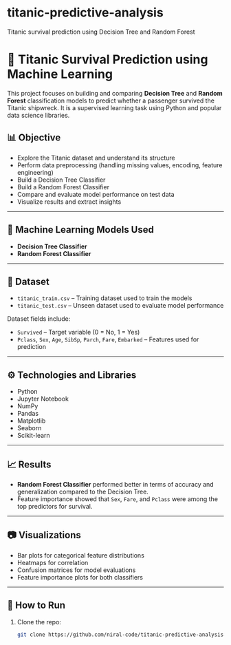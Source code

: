# titanic-predictive-analysis
Titanic survival prediction using Decision Tree and Random Forest
# 🚢 Titanic Survival Prediction using Machine Learning

This project focuses on building and comparing **Decision Tree** and **Random Forest** classification models to predict whether a passenger survived the Titanic shipwreck. It is a supervised learning task using Python and popular data science libraries.

## 📊 Objective

- Explore the Titanic dataset and understand its structure
- Perform data preprocessing (handling missing values, encoding, feature engineering)
- Build a Decision Tree Classifier
- Build a Random Forest Classifier
- Compare and evaluate model performance on test data
- Visualize results and extract insights

---

## 🧠 Machine Learning Models Used

- **Decision Tree Classifier**
- **Random Forest Classifier**

---

## 📁 Dataset

- `titanic_train.csv` – Training dataset used to train the models
- `titanic_test.csv` – Unseen dataset used to evaluate model performance

Dataset fields include:

- `Survived` – Target variable (0 = No, 1 = Yes)
- `Pclass`, `Sex`, `Age`, `SibSp`, `Parch`, `Fare`, `Embarked` – Features used for prediction

---

## ⚙️ Technologies and Libraries

- Python
- Jupyter Notebook
- NumPy
- Pandas
- Matplotlib
- Seaborn
- Scikit-learn

---

## 📈 Results

- **Random Forest Classifier** performed better in terms of accuracy and generalization compared to the Decision Tree.
- Feature importance showed that `Sex`, `Fare`, and `Pclass` were among the top predictors for survival.

---

## 📷 Visualizations

- Bar plots for categorical feature distributions
- Heatmaps for correlation
- Confusion matrices for model evaluations
- Feature importance plots for both classifiers

---

## 📌 How to Run

1. Clone the repo:
   ```bash
   git clone https://github.com/niral-code/titanic-predictive-analysis.git

